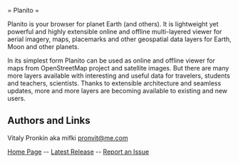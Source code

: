 = Planito =

Planito is your browser for planet Earth (and others). It is lightweight yet powerful and highly extensible online and offline multi-layered viewer for aerial imagery, maps, placemarks and other geospatial data layers for Earth, Moon and other planets.

In its simplest form Planito can be used as online and offline viewer for maps from OpenStreetMap project and satellite images. But there are many more layers available with interesting and useful data for travelers, students and teachers, scientists. Thanks to extensible architecture and seamless updates, more and more layers are becoming available to existing and new users.

## Authors and Links ##

Vitaly Pronkin aka mifki <pronvit@me.com>

[Home Page](https://mifki.com/planito) -- [Latest Release](https://github.com/mifki/planito/releases) -- [Report an Issue](https://github.com/mifki/planito/issues)
